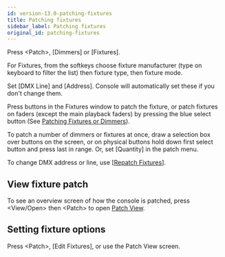 ```yaml
---
id: version-13.0-patching-fixtures
title: Patching fixtures
sidebar_label: Patching fixtures
original_id: patching-fixtures
---
```


Press \<Patch\>, \[Dimmers\] or \[Fixtures\].

For Fixtures, from the softkeys choose fixture manufacturer (type on
keyboard to filter the list) then fixture type, then fixture mode.

Set \[DMX Line\] and \[Address\]. Console will automatically set these
if you don't change them.

Press buttons in the Fixtures window to patch the fixture, or patch
fixtures on faders (except the main playback faders) by pressing the
blue select button (See [Patching Fixtures or Dimmers](../patching/patching-new-fixtures-or-dimmers.md)).

To patch a number of dimmers or fixtures at once, draw a selection box
over buttons on the screen, or on physical buttons hold down first
select button and press last in range. Or, set \[Quantity\] in the patch
menu.

To change DMX address or line, use \[[Repatch Fixtures](../patching/changing-the-patch.md#fixture-exchange)\].

## View fixture patch

To see an overview screen of how the console is patched, press
\<View/Open\> then \<Patch\> to open [Patch View](../patching/changing-the-patch.md#patch-view).

## Setting fixture options

Press \<Patch\>, \[Edit Fixtures\], or use the Patch View screen.
